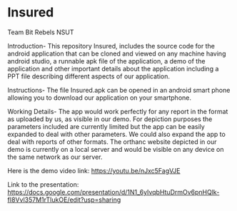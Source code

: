 # Insured
Team Bit Rebels
NSUT

Introduction-
This repository Insured, includes the source code for the android application that can be cloned and viewed on any machine having android studio, a runnable apk file of the application, a demo of the application and other important details about the application including a PPT file describing different aspects of our application.


Instructions-
The file Insured.apk can be opened in an android smart phone allowing you to download our application on your smartphone.

Working Details-
The app would work perfectly for any report in the format as uploaded by us, as visible in our demo. For depiction purposes the parameters included are currently limited but the app can be easily expanded to deal with other parameters. We could also expand the app to deal with reports of other formats.
The orthanc website depicted in our demo is currently on a local server and would be visible on any device on the same network as our server.

Here is the demo video link: https://youtu.be/nJxc5FagVJE

Link to the presentation: https://docs.google.com/presentation/d/1N1_6yIvqbHtuDrmOv6pnHQlk-fI8Vvl357M1rTIukOE/edit?usp=sharing

